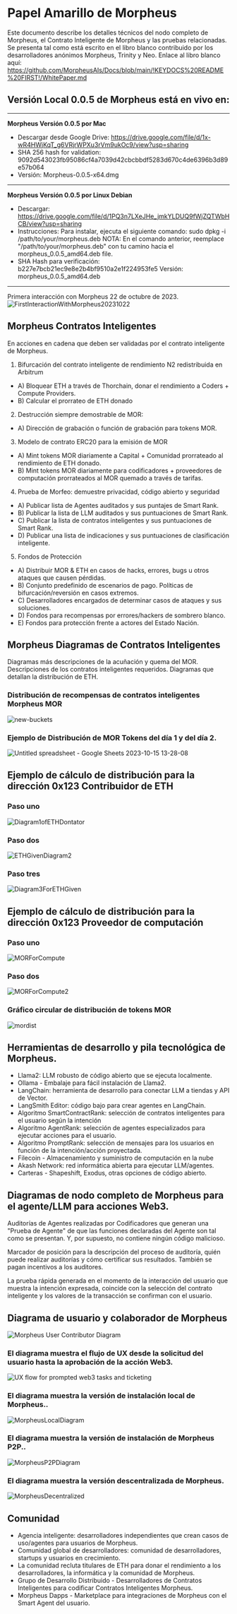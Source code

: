 # Papel Amarillo de Morpheus


Este documento describe los detalles técnicos del nodo completo de Morpheus, el Contrato Inteligente de Morpheus y las pruebas relacionadas. Se presenta tal como está escrito en el libro blanco contribuido por los desarrolladores anónimos Morpheus, Trinity y Neo. Enlace al libro blanco aquí: https://github.com/MorpheusAIs/Docs/blob/main/!KEYDOCS%20README%20FIRST!/WhitePaper.md

## Versión Local 0.0.5 de Morpheus está en vivo en:
---------
**Morpheus Versión 0.0.5 por Mac**
- Descargar desde Google Drive: https://drive.google.com/file/d/1x-wR4HWjKqT_g6VRjrWPXu3rVm9ukOc9/view?usp=sharing
- SHA 256 hash for validation: 9092d543023fb95086cf4a7039d42cbcbbdf5283d670c4de6396b3d89e57b064
- Versión: Morpheus-0.0.5-x64.dmg

---------
**Morpheus Versión 0.0.5 por Linux Debian**
- Descargar: https://drive.google.com/file/d/1PQ3n7LXeJHe_jmkYLDUQ9fWjZQTWbHCB/view?usp=sharing
- Instrucciones: Para instalar, ejecuta el siguiente comando:
sudo dpkg -i /path/to/your/morpheus.deb
NOTA: En el comando anterior, reemplace "/path/to/your/morpheus.deb" con tu camino hacia el morpheus_0.0.5_amd64.deb file.
- SHA Hash para verificación:
b227e7bcb21ec9e8e2b4bf9510a2e1f224953fe5
Versión: morpheus_0.0.5_amd64.deb
---------

Primera interacción con Morpheus 22 de octubre de 2023.
![FirstInteractionWithMorpheus20231022](https://github.com/MorpheusAIs/Morpheus/assets/1563345/35509f3a-4346-4f58-bb60-f7881fd10f7e)

## Morpheus Contratos Inteligentes
En acciones en cadena que deben ser validadas por el contrato inteligente de Morpheus.

1. Bifurcación del contrato inteligente de rendimiento N2 redistribuida en Arbitrum
- A) Bloquear ETH a través de Thorchain, donar el rendimiento a Coders + Compute Providers.
- B) Calcular el prorrateo de ETH donado

2. Destrucción siempre demostrable de MOR:
- A) Dirección de grabación o función de grabación para tokens MOR.

3. Modelo de contrato ERC20 para la emisión de MOR
- A) Mint tokens MOR diariamente a Capital + Comunidad prorrateado al rendimiento de ETH donado.
- B) Mint tokens MOR diariamente para codificadores + proveedores de computación prorrateados al MOR quemado a través de tarifas.

4. Prueba de Morfeo: demuestre privacidad, código abierto y seguridad
- A) Publicar lista de Agentes auditados y sus puntajes de Smart Rank.
- B) Publicar la lista de LLM auditados y sus puntuaciones de Smart Rank.
- C) Publicar la lista de contratos inteligentes y sus puntuaciones de Smart Rank.
- D) Publicar una lista de indicaciones y sus puntuaciones de clasificación inteligente.

5. Fondos de Protección
- A) Distribuir MOR & ETH en casos de hacks, errores, bugs u otros ataques que causen pérdidas.
- B) Conjunto predefinido de escenarios de pago. Políticas de bifurcación/reversión en casos extremos.
- C) Desarrolladores encargados de determinar casos de ataques y sus soluciones.
- D) Fondos para recompensas por errores/hackers de sombrero blanco.
- E) Fondos para protección frente a actores del Estado Nación.

## Morpheus Diagramas de Contratos Inteligentes
Diagramas más descripciones de la acuñación y quema del MOR.
Descripciones de los contratos inteligentes requeridos.
Diagramas que detallan la distribución de ETH.

### Distribución de recompensas de contratos inteligentes Morpheus MOR
![new-buckets](https://github.com/SmartAgentProtocol/SmartAgents/assets/76454555/cd57bae7-2a56-4a55-bf3e-1f810f3fba9c)

### Ejemplo de Distribución de MOR Tokens del día 1 y del día 2.
![Untitled spreadsheet - Google Sheets 2023-10-15 13-28-08](https://github.com/MorpheusAIs/Morpheus/assets/76454555/6ff7869d-bbd6-46b5-8673-6a59b75906e1)

## Ejemplo de cálculo de distribución para la dirección 0x123 Contribuidor de ETH

### Paso uno
![Diagram1ofETHDontator](https://github.com/SmartAgentProtocol/SmartAgents/assets/1563345/fead528c-d628-449e-a3a3-2f53904f4a3d)

### Paso dos
![ETHGivenDiagram2](https://github.com/MorpheusAIs/Morpheus/assets/1563345/915020e8-d342-48bc-85ee-367de0325680)

### Paso tres
![Diagram3ForETHGiven](https://github.com/MorpheusAIs/Morpheus/assets/1563345/a3f455af-56de-4c6b-9688-5b9e91673e5a)

## Ejemplo de cálculo de distribución para la dirección 0x123 Proveedor de computación

### Paso uno
![MORForCompute](https://github.com/SmartAgentProtocol/SmartAgents/assets/1563345/bef69c69-0420-441f-97f0-7e8195844f57)

### Paso dos
![MORForCompute2](https://github.com/SmartAgentProtocol/SmartAgents/assets/1563345/a6f30da5-5441-4f0a-be80-c5798f5920cd)

### Gráfico circular de distribución de tokens MOR
![mordist](https://github.com/MorpheusAIs/Morpheus/assets/76454555/4157efe7-6abf-404a-87f9-a8dc76cd4799)

## Herramientas de desarrollo y pila tecnológica de Morpheus.
- Llama2: LLM robusto de código abierto que se ejecuta localmente.
- Ollama - Embalaje para fácil instalación de Llama2.
- LangChain: herramienta de desarrollo para conectar LLM a tiendas y API de Vector.
- LangSmith Editor: código bajo para crear agentes en LangChain.
- Algoritmo SmartContractRank: selección de contratos inteligentes para el usuario según la intención
- Algoritmo AgentRank: selección de agentes especializados para ejecutar acciones para el usuario.
- Algoritmo PromptRank: selección de mensajes para los usuarios en función de la intención/acción proyectada.
- Filecoin - Almacenamiento y suministro de computación en la nube
- Akash Network: red informática abierta para ejecutar LLM/agentes.
- Carteras - Shapeshift, Exodus, otras opciones de código abierto.

## Diagramas de nodo completo de Morpheus para el agente/LLM para acciones Web3.
Auditorías de Agentes realizadas por Codificadores que generan una "Prueba de Agente" de que las funciones declaradas del Agente son tal como se presentan. Y, por supuesto, no contiene ningún código malicioso.

Marcador de posición para la descripción del proceso de auditoría, quién puede realizar auditorías y cómo certificar sus resultados. También se pagan incentivos a los auditores.

La prueba rápida generada en el momento de la interacción del usuario que muestra la intención expresada, coincide con la selección del contrato inteligente y los valores de la transacción se confirman con el usuario.

## Diagrama de usuario y colaborador de Morpheus
![Morpheus User   Contributor Diagram](https://github.com/MorpheusAIs/Morpheus/assets/1563345/2cff8d70-c116-472f-a431-8a82bfa22f9b)

### El diagrama muestra el flujo de UX desde la solicitud del usuario hasta la aprobación de la acción Web3.
![UX flow for prompted web3 tasks and ticketing](https://github.com/MorpheusAIs/Morpheus/assets/76454555/942b20fb-d67e-4a57-af2c-cd24a89690a5)

### El diagrama muestra la versión de instalación local de Morpheus..
![MorpheusLocalDiagram](https://github.com/SmartAgentProtocol/SmartAgents/assets/1563345/a0564914-cddb-42e4-b0f4-8c2310db6a66)

### El diagrama muestra la versión de instalación de Morpheus P2P..
![MorpheusP2PDiagram](https://github.com/SmartAgentProtocol/SmartAgents/assets/1563345/a7eeb31f-3d38-4233-a45f-e9b91ad84ba2)

### El diagrama muestra la versión descentralizada de Morpheus.
![MorpheusDecentralized](https://github.com/SmartAgentProtocol/SmartAgents/assets/1563345/1699f2de-cc18-42e8-a05c-32b3307baa20)

## Comunidad
- Agencia inteligente: desarrolladores independientes que crean casos de uso/agentes para usuarios de Morpheus.
- Comunidad global de desarrolladores: comunidad de desarrolladores, startups y usuarios en crecimiento.
- La comunidad recluta titulares de ETH para donar el rendimiento a los desarrolladores, la informática y la comunidad de Morpheus.
- Grupo de Desarrollo Distribuido - Desarrolladores de Contratos Inteligentes para codificar Contratos Inteligentes Morpheus.
- Morpheus Dapps - Marketplace para integraciones de Morpheus con el Smart Agent del usuario.
